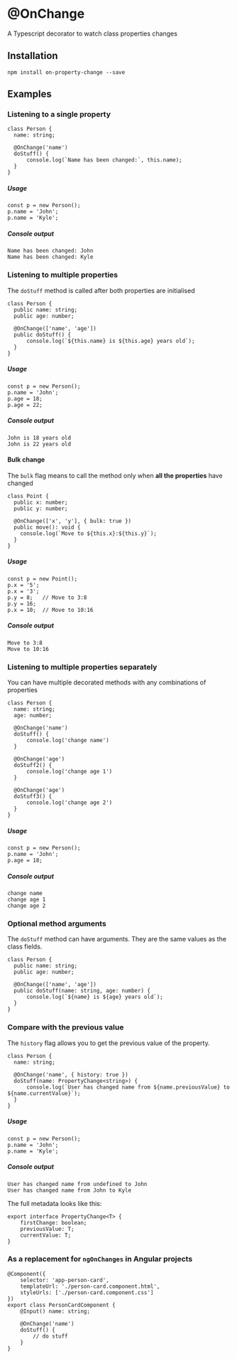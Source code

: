 # @OnChange
A Typescript decorator to watch class properties changes

## Installation
```
npm install on-property-change --save
```

## Examples

### Listening to a single property
```
class Person {
  name: string;

  @OnChange('name')
  doStuff() {
      console.log(`Name has been changed:`, this.name);
  }
}
```
##### Usage
```
const p = new Person();
p.name = 'John';
p.name = 'Kyle';
```

##### Console output
```
Name has been changed: John
Name has been changed: Kyle
```

### Listening to multiple properties
The `doStuff` method is called after both properties are initialised
```
class Person {
  public name: string;
  public age: number;

  @OnChange(['name', 'age'])
  public doStuff() {
      console.log(`${this.name} is ${this.age} years old`);
  }
}
```
##### Usage
```
const p = new Person();
p.name = 'John';
p.age = 18;
p.age = 22;
```
##### Console output
```
John is 18 years old
John is 22 years old
```
####  Bulk change
The `bulk` flag means to call the method only when **all the properties** have changed
```
class Point {
  public x: number;
  public y: number;

  @OnChange(['x', 'y'], { bulk: true })
  public move(): void {
    console.log(`Move to ${this.x}:${this.y}`);
  }
}
```
##### Usage
```
const p = new Point();
p.x = '5';
p.x = '3';  
p.y = 8;   // Move to 3:8
p.y = 16;
p.x = 10;  // Move to 10:16
```
##### Console output
```
Move to 3:8
Move to 10:16
```
### Listening to multiple properties separately
You can have multiple decorated methods with any combinations of properties
```
class Person {
  name: string;
  age: number;

  @OnChange('name')
  doStuff() {
      console.log('change name')
  }

  @OnChange('age')
  doStuff2() {
      console.log('change age 1')
  }

  @OnChange('age')
  doStuff3() {
      console.log('change age 2')
  }
}
```
##### Usage
```
const p = new Person();
p.name = 'John';
p.age = 18;
```

##### Console output
```
change name
change age 1
change age 2
```

### Optional method arguments
The `doStuff` method can have arguments. They are the same values as the class fields.
```
class Person {
  public name: string;
  public age: number;

  @OnChange(['name', 'age'])
  public doStuff(name: string, age: number) {
      console.log(`${name} is ${age} years old`);
  }
}
```

### Compare with the previous value
The `history` flag allows you to get the previous value of the property.
```
class Person {
  name: string;

  @OnChange('name', { history: true })
  doStuff(name: PropertyChange<string>) {
      console.log(`User has changed name from ${name.previousValue} to ${name.currentValue}`);
  }
}
```
##### Usage
```
const p = new Person();
p.name = 'John';
p.name = 'Kyle';
```

##### Console output
```
User has changed name from undefined to John
User has changed name from John to Kyle
```

The full metadata looks like this:
```
export interface PropertyChange<T> {
    firstChange: boolean;
    previousValue: T;
    currentValue: T;
}
```

### As a replacement for `ngOnChanges` in Angular projects
```
@Component({
    selector: 'app-person-card',
    templateUrl: './person-card.component.html',
    styleUrls: ['./person-card.component.css']
})
export class PersonCardComponent {
    @Input() name: string;

    @OnChange('name')
    doStuff() {
        // do stuff
    }
}
```

